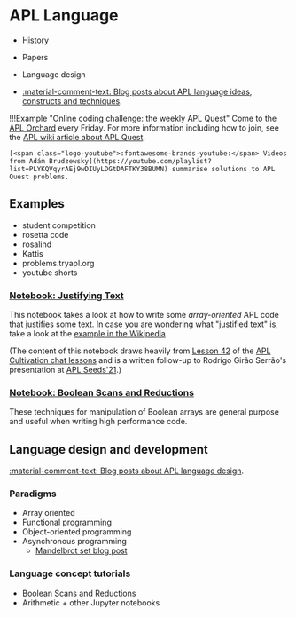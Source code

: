 # APL Language
- History
- Papers
- Language design

- [<span class="icon-blog">:material-comment-text:</span> Blog posts about APL language ideas, constructs and techniques](https://www.dyalog.com/blog/tag/apl-language/).

!!!Example "Online coding challenge: the weekly APL Quest"
	Come to the [APL Orchard](https://apl.chat) every Friday. For more information including how to join, see the [APL wiki article about APL Quest](https://aplwiki.com/wiki/APL_Quest).

	[<span class="logo-youtube">:fontawesome-brands-youtube:</span> Videos from Adám Brudzewsky](https://youtube.com/playlist?list=PLYKQVqyrAEj9wDIUyLDGtDAFTKY38BUMN) summarise solutions to APL Quest problems.

## Examples

- student competition
- rosetta code
- rosalind
- Kattis
- problems.tryapl.org
- youtube shorts

### [Notebook: Justifying Text](https://github.com/Dyalog/dyalog-jupyter-notebooks/blob/master/Justifying%20Text.ipynb)
This notebook takes a look at how to write some _array-oriented_ APL code that justifies some text. In case you are wondering what "justified text" is, take a look at the [example in the Wikipedia](https://en.wikipedia.org/wiki/Typographic_alignment#Examples).

(The content of this notebook draws heavily from [Lesson 42](https://chat.stackexchange.com/rooms/52405/conversation/lesson-42-array-coding-style-in-depth) of the [APL Cultivation chat lessons](https://chat.stackexchange.com/rooms/info/52405/the-apl-orchard?tab=conversations) and is a written follow-up to Rodrigo Girão Serrão's presentation at [APL Seeds'21](https://www.dyalog.com/apl-seeds-user-meetings/aplseeds21.htm).)

### [Notebook: Boolean Scans and Reductions](https://github.com/Dyalog/dyalog-jupyter-notebooks/blob/master/Boolean%20Scans%20and%20Reductions.ipynb)
These techniques for manipulation of Boolean arrays are general purpose and useful when writing high performance code. 

## Language design and development
[<span class="icon-blog">:material-comment-text:</span> Blog posts about APL language design](https://www.dyalog.com/blog/tag/language-design/).

### Paradigms
- Array oriented
- Functional programming
- Object-oriented programming
- Asynchronous programming
	- [Mandelbrot set blog post](https://www.dyalog.com/blog/2014/08/isolated-mandelbrot-set-explorer/)

### Language concept tutorials
- Boolean Scans and Reductions
- Arithmetic + other Jupyter notebooks
